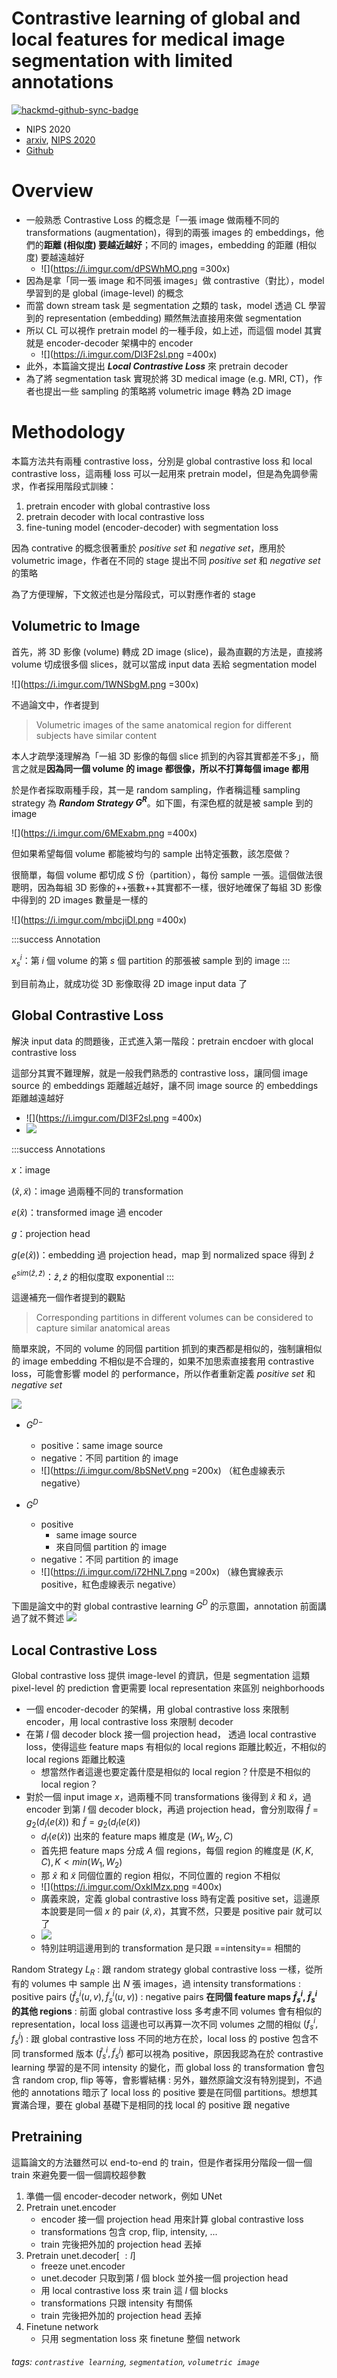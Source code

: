 # Contrastive learning of global and local features for medical image segmentation with limited annotations

[![hackmd-github-sync-badge](https://hackmd.io/UAhbq6IEQQGCWAahro0DLg/badge)](https://hackmd.io/UAhbq6IEQQGCWAahro0DLg)


- NIPS 2020
- [arxiv](https://arxiv.org/pdf/2006.10511), [NIPS 2020](https://proceedings.neurips.cc/paper/2020/file/949686ecef4ee20a62d16b4a2d7ccca3-Paper.pdf)
- [Github](https://github.com/krishnabits001/domain_specific_cl)


# Overview

- 一般熟悉 Contrastive Loss 的概念是「一張 image 做兩種不同的 transformations (augmentation)，得到的兩張 images 的 embeddings，他們的**距離 (相似度) 要越近越好**；不同的 images，embedding 的距離 (相似度) 要越遠越好
    - ![](https://i.imgur.com/dPSWhMO.png =300x)
- 因為是拿「同一張 image 和不同張 images」做 contrastive（對比），model 學習到的是 global (image-level) 的概念
- 而當 down stream task 是 segmentation 之類的 task，model 透過 CL 學習到的 representation (embedding) 顯然無法直接用來做 segmentation
- 所以 CL 可以視作 pretrain model 的一種手段，如上述，而這個 model 其實就是 encoder-decoder 架構中的 encoder
    - ![](https://i.imgur.com/Dl3F2sl.png =400x)
- 此外，本篇論文提出 ***Local Contrastive Loss*** 來 pretrain decoder
- 為了將 segmentation task 實現於將 3D medical image (e.g. MRI, CT)，作者也提出一些 sampling 的策略將 volumetric image 轉為 2D image



# Methodology

本篇方法共有兩種 contrastive loss，分別是 global contrastive loss 和 local contrastive loss，這兩種 loss 可以一起用來 pretrain model，但是為免調參需求，作者採用階段式訓練：

1. pretrain encoder with global contrastive loss
2. pretrain decoder with local contrastive loss
3. fine-tuning model (encoder-decoder) with segmentation loss

因為 contrative 的概念很著重於 *positive set* 和 *negative set*，應用於 volumetric image，作者在不同的 stage 提出不同 *positive set* 和 *negative set* 的策略

為了方便理解，下文敘述也是分階段式，可以對應作者的 stage

## Volumetric to Image

首先，將 3D 影像 (volume) 轉成 2D image (slice)，最為直觀的方法是，直接將 volume 切成很多個 slices，就可以當成 input data 丟給 segmentation model

![](https://i.imgur.com/1WNSbgM.png =300x)



不過論文中，作者提到
> Volumetric images of the same anatomical region for different subjects have similar content

本人才疏學淺理解為「一組 3D 影像的每個 slice 抓到的內容其實都差不多」，簡言之就是**因為同一個 volume 的 image 都很像，所以不打算每個 image 都用**

於是作者採取兩種手段，其一是 random sampling，作者稱這種 sampling strategy 為 ***Random Strategy $G^R$***。如下圖，有深色框的就是被 sample 到的 image

![](https://i.imgur.com/6MExabm.png =400x)


但如果希望每個 volume 都能被均勻的 sample 出特定張數，該怎麼做？

很簡單，每個 volume 都切成 $S$ 份（partition），每份 sample 一張。這個做法很聰明，因為每組 3D 影像的++張數++其實都不一樣，很好地確保了每組 3D 影像中得到的 2D images 數量是一樣的

![](https://i.imgur.com/mbcjiDl.png =400x)

:::success
Annotation

$x_{s}^i$：第 $i$ 個 volume 的第 $s$ 個 partition 的那張被 sample 到的 image
:::

到目前為止，就成功從 3D 影像取得 2D image input data 了


## Global Contrastive Loss

解決 input data 的問題後，正式進入第一階段：pretrain encdoer with glocal contrastive loss

這部分其實不難理解，就是一般我們熟悉的 contrastive loss，讓同個 image source 的 embeddings 距離越近越好，讓不同 image source 的 embeddings 距離越遠越好

- ![](https://i.imgur.com/Dl3F2sl.png =400x)
- ![](https://i.imgur.com/RSogV2f.png)

:::success
Annotations

$x$：image

$(\hat{x}, \tilde{x})$：image 過兩種不同的 transformation

$e(\hat{x})$：transformed image 過 encoder

$g$：projection head

$g(e(\hat{x}))$：embedding 過 projection head，map 到 normalized space 得到 $\hat{z}$

$e^{sim(\hat{z}, \tilde{z})}$：$\hat{z}, \tilde{z}$ 的相似度取 exponential
:::


這邊補充一個作者提到的觀點
> Corresponding partitions in different volumes can be considered to capture similar anatomical areas

簡單來說，不同的 volume 的同個 partition 抓到的東西都是相似的，強制讓相似的 image embedding 不相似是不合理的，如果不加思索直接套用 contrastive loss，可能會影響 model 的 performance，所以作者重新定義 *positive set* 和 *negative set*


![](https://i.imgur.com/TIHPchH.png)


- $G^{D-}$
    - positive：same image source
    - negative：不同 partition 的 image
    - ![](https://i.imgur.com/8bSNetV.png =200x) （紅色虛線表示 negative）

- $G^{D}$
    - positive
        - same image source
        - 來自同個 partition 的 image
    - negative：不同 partition 的 image
    - ![](https://i.imgur.com/i72HNL7.png =200x) （綠色實線表示 positive，紅色虛線表示 negative）
 
下圖是論文中的對 global contrastive learning $G^{D}$ 的示意圖，annotation 前面講過了就不贅述
![](https://i.imgur.com/kbZDDH1.png)



## Local Contrastive Loss

Global contrastive loss 提供 image-level 的資訊，但是 segmentation 這類 pixel-level 的 prediction 會更需要 local representation 來區別 neighborhoods

- 一個 encoder-decoder 的架構，用 global contrastive loss 來限制 encoder，用 local contrastive loss 來限制 decoder
- 在第 $l$ 個 decoder block 接一個 projection head， 透過 local contrastive loss，使得這些 feature maps 有相似的 local regions 距離比較近，不相似的 local regions 距離比較遠
    - 想當然作者這邊也要定義什麼是相似的 local region？什麼是不相似的 local region？
- 對於一個 input image $x$，過兩種不同 transformations 後得到 $\hat{x}$ 和 $\tilde{x}$，過 encoder 到第 $l$ 個 decoder block，再過 projection head，會分別取得 $\hat{f}=g_{2}(d_{l}(e(\hat{x}))$ 和 $\tilde{f}=g_{2}(d_{l}(e(\tilde{x}))$
    - $d_{l}(e(\hat{x}))$ 出來的 feature maps 維度是 $(W_{1}, W_{2}, C)$
    - 首先把 feature maps 分成 $A$ 個 regions，每個 region 的維度是 $(K, K, C), K<min(W_{1}, W_{2})$
    - 那 $\hat{x}$ 和 $\tilde{x}$ 同個位置的 region 相似，不同位置的 region 不相似
    - ![](https://i.imgur.com/OxkIMzx.png =400x)
    - 廣義來說，定義 global contrastive loss 時有定義 positive set，這邊原本說要是同一個 $x$ 的 pair $(\hat{x}, \tilde{x})$，其實不然，只要是 positive pair 就可以了
    - ![](https://i.imgur.com/NgHrPlq.png)
    - 特別註明這邊用到的 transformation 是只跟 ==intensity== 相關的

Random Strategy $L_{R}$
: 跟 random strategy global contrastive loss 一樣，從所有的 volumes 中 sample 出 $N$ 張 images，過 intensity transformations
: positive pairs $(\hat{f}_{s}^i(u, v), \tilde{f}_{s}^i(u, v))$
: negative pairs **在同個 feature maps $\hat{f}_{s}^i$, $\tilde{f}_{s}^i$ 的其他 regions**
: 前面 global contrastive loss 多考慮不同 volumes 會有相似的 representation，local loss 這邊也可以再算一次不同 volumes 之間的相似 $({f}_{s}^i, {f}_{s}^j)$
: 跟 global contrastive loss 不同的地方在於，local loss 的 postive 包含不同 transformed 版本 $(\hat{f}_{s}^i, \tilde{f}_{s}^j)$ 都可以視為 positive，原因我認為在於 contrastive learning 學習的是不同 intensity 的變化，而 global loss 的 transformation 會包含 random crop, flip 等等，會影響結構
: 另外，雖然原論文沒有特別提到，不過他的 annotations 暗示了 local loss 的 positive 要是在同個 partitions。想想其實滿合理，要在 global 基礎下是相同的找 local 的 positive 跟 negative

## Pretraining

這篇論文的方法雖然可以 end-to-end 的 train，但是作者採用分階段一個一個 train 來避免要一個一個調校超參數

1. 準備一個 encoder-decoder network，例如 UNet
2. Pretrain unet.encoder
    - encoder 接一個 projection head 用來計算 global contrastive loss
    - transformations 包含 crop, flip, intensity, ...
    - train 完後把外加的 projection head 丟掉
3. Pretrain unet.decoder[$\ :l$]
    - freeze unet.encoder
    - unet.decoder 只取到第 $l$ 個 block 並外接一個 projection head
    - 用 local contrastive loss 來 train 這 $l$ 個 blocks
    - transformations 只跟 intensity 有關係
    - train 完後把外加的 projection head 丟掉
4. Finetune network
    - 只用 segmentation loss 來 finetune 整個 network








###### tags: `contrastive learning`, `segmentation`, `volumetric image`